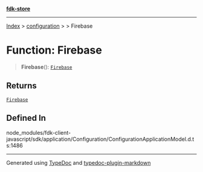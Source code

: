 [**fdk-store**](../../../README.md)
***

[Index](../../../API.md) > [configuration](../../README.md) > [<internal>](../README.md) > Firebase

# Function: Firebase

> **Firebase**(): [`Firebase`](../type-aliases/type-alias.Firebase.md)

## Returns

[`Firebase`](../type-aliases/type-alias.Firebase.md)

## Defined In

node\_modules/fdk-client-javascript/sdk/application/Configuration/ConfigurationApplicationModel.d.ts:1486

***
Generated using [TypeDoc](https://typedoc.org/) and [typedoc-plugin-markdown](https://www.npmjs.com/package/typedoc-plugin-markdown)
